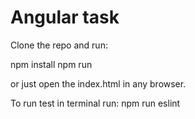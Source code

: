 # Angular task
Clone the repo and run:

npm install
npm run

or just open the index.html in any browser.

To run test in terminal run:
npm run eslint
